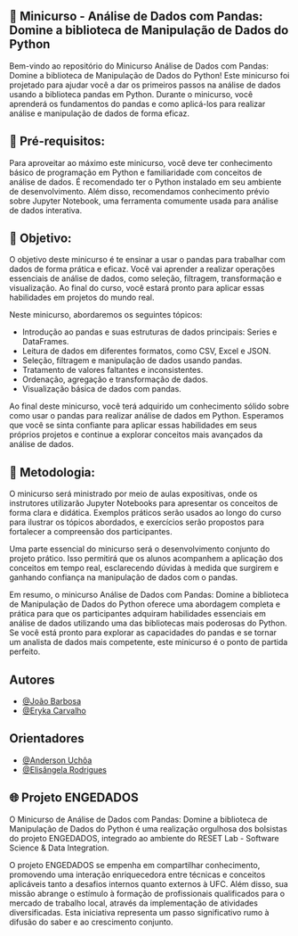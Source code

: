 ## 🐼 Minicurso - Análise de Dados com Pandas: Domine a biblioteca de Manipulação de Dados do Python

Bem-vindo ao repositório do Minicurso Análise de Dados com Pandas: Domine a biblioteca de Manipulação de Dados do Python! Este minicurso foi projetado para ajudar você a dar os primeiros passos na análise de dados usando a biblioteca pandas em Python. Durante o minicurso, você aprenderá os fundamentos do pandas e como aplicá-los para realizar análise e manipulação de dados de forma eficaz.

## 📝 Pré-requisitos:
Para aproveitar ao máximo este minicurso, você deve ter conhecimento básico de programação em Python e familiaridade com conceitos de análise de dados. É recomendado ter o Python instalado em seu ambiente de desenvolvimento. Além disso, recomendamos conhecimento prévio sobre Jupyter Notebook, uma ferramenta comumente usada para análise de dados interativa.

## 🚀 Objetivo:
O objetivo deste minicurso é te ensinar a usar o pandas para trabalhar com dados de forma prática e eficaz. Você vai aprender a realizar operações essenciais de análise de dados, como seleção, filtragem, transformação e visualização. Ao final do curso, você estará pronto para aplicar essas habilidades em projetos do mundo real.

Neste minicurso, abordaremos os seguintes tópicos:

- Introdução ao pandas e suas estruturas de dados principais: Series e DataFrames.
- Leitura de dados em diferentes formatos, como CSV, Excel e JSON.
- Seleção, filtragem e manipulação de dados usando pandas.
- Tratamento de valores faltantes e inconsistentes.
- Ordenação, agregação e transformação de dados.
- Visualização básica de dados com pandas.

Ao final deste minicurso, você terá adquirido um conhecimento sólido sobre como usar o pandas para realizar análise de dados em Python. Esperamos que você se sinta confiante para aplicar essas habilidades em seus próprios projetos e continue a explorar conceitos mais avançados da análise de dados.

## 📃 Metodologia:

O minicurso será ministrado por meio de aulas expositivas, onde os instrutores utilizarão Jupyter Notebooks para apresentar os conceitos de forma clara e didática. Exemplos práticos serão usados ao longo do curso para ilustrar os tópicos abordados, e exercícios serão propostos para fortalecer a compreensão dos participantes.

Uma parte essencial do minicurso será o desenvolvimento conjunto do projeto prático. Isso permitirá que os alunos acompanhem a aplicação dos conceitos em tempo real, esclarecendo dúvidas à medida que surgirem e ganhando confiança na manipulação de dados com o pandas.

Em resumo, o minicurso Análise de Dados com Pandas: Domine a biblioteca de Manipulação de Dados do Python oferece uma abordagem completa e prática para que os participantes adquiram habilidades essenciais em análise de dados utilizando uma das bibliotecas mais poderosas do Python. Se você está pronto para explorar as capacidades do pandas e se tornar um analista de dados mais competente, este minicurso é o ponto de partida perfeito.

## Autores

- [@João Barbosa](https://www.linkedin.com/in/joaodavi-ufc/)
- [@Eryka Carvalho](http://www.linkedin.com/in/eryka-carvalho-190a38237)

## Orientadores

- [@Anderson Uchôa](https://www.linkedin.com/in/andersongnuchoa/)
- [@Elisângela Rodrigues](https://www.linkedin.com/in/elis%C3%A2ngela-rodrigues-13a889190/)

## 🌐 Projeto ENGEDADOS 

O Minicurso de Análise de Dados com Pandas: Domine a biblioteca de Manipulação de Dados do Python é uma realização orgulhosa dos bolsistas do projeto ENGEDADOS, integrado ao ambiente do RESET Lab - Software Science & Data Integration. 

O projeto ENGEDADOS se empenha em compartilhar conhecimento, promovendo uma interação enriquecedora entre técnicas e conceitos aplicáveis tanto a desafios internos quanto externos à UFC. Além disso, sua missão abrange o estímulo à formação de profissionais qualificados para o mercado de trabalho local, através da implementação de atividades diversificadas. Esta iniciativa representa um passo significativo rumo à difusão do saber e ao crescimento conjunto.

